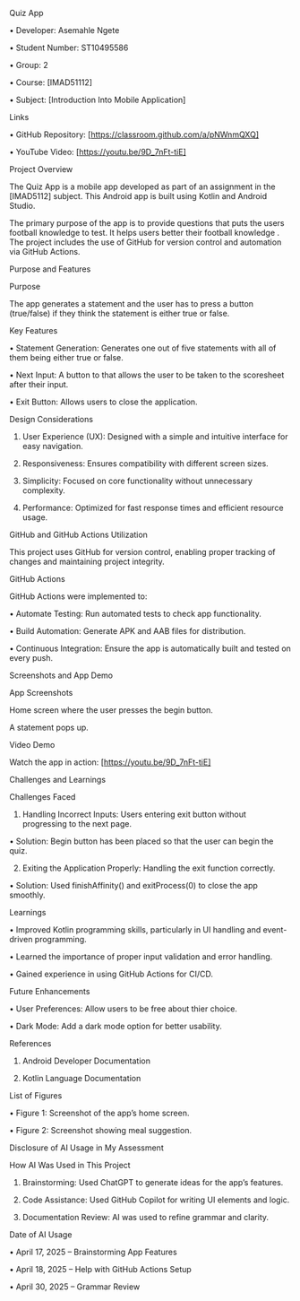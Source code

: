 Quiz App 

• Developer: Asemahle Ngete 

• Student Number: ST10495586 

• Group: 2 

• Course: [IMAD51112] 

• Subject: [Introduction Into Mobile Application] 

 

Links 

• GitHub Repository: [https://classroom.github.com/a/pNWnmQXQ] 

• YouTube Video: [https://youtu.be/9D_7nFt-tiE] 

 

Project Overview 

 

The Quiz App is a mobile app developed as part of an assignment in the [IMAD5112] subject. This Android app is built using Kotlin and Android Studio. 

 

The primary purpose of the app is to provide questions that puts the users football knowledge to test. It helps users better their football knowledge . The project includes the use of GitHub for version control and automation via GitHub Actions. 

 

Purpose and Features 

 

Purpose 

 

The app generates a statement and the user has to press a button (true/false) if they think the statement is either true or false. 

 

Key Features 

• Statement Generation: Generates one out of five statements with all of them being either true or false. 

• Next Input: A button to that allows the user to be taken to the scoresheet after their input. 

• Exit Button: Allows users to close the application. 

 


Design Considerations 

1. User Experience (UX): Designed with a simple and intuitive interface for easy navigation. 

2. Responsiveness: Ensures compatibility with different screen sizes. 

3. Simplicity: Focused on core functionality without unnecessary complexity. 

4. Performance: Optimized for fast response times and efficient resource usage. 

 

GitHub and GitHub Actions Utilization 

 

This project uses GitHub for version control, enabling proper tracking of changes and maintaining project integrity. 

 

GitHub Actions 

 

GitHub Actions were implemented to: 

• Automate Testing: Run automated tests to check app functionality. 

• Build Automation: Generate APK and AAB files for distribution. 

• Continuous Integration: Ensure the app is automatically built and tested on every push. 

 

Screenshots and App Demo 

 

App Screenshots 

Home screen where the user presses the begin button. 

A statement pops up. 

 

Video Demo 

 

Watch the app in action: [https://youtu.be/9D_7nFt-tiE] 

 

Challenges and Learnings 

 

Challenges Faced 

1. Handling Incorrect Inputs: Users entering exit button without progressing to the next page. 

• Solution: Begin button has been placed so that the user can begin the quiz. 

2. Exiting the Application Properly: Handling the exit function correctly. 

• Solution: Used finishAffinity() and exitProcess(0) to close the app smoothly. 

 

Learnings 

• Improved Kotlin programming skills, particularly in UI handling and event-driven programming. 

• Learned the importance of proper input validation and error handling. 

• Gained experience in using GitHub Actions for CI/CD. 

 

Future Enhancements 

• User Preferences: Allow users to be free about thier choice. 

• Dark Mode: Add a dark mode option for better usability. 

 

References 

1. Android Developer Documentation 

2. Kotlin Language Documentation 

 

List of Figures 

• Figure 1: Screenshot of the app’s home screen. 

• Figure 2: Screenshot showing meal suggestion. 

 

Disclosure of AI Usage in My Assessment 

 

How AI Was Used in This Project 

1. Brainstorming: Used ChatGPT to generate ideas for the app’s features. 

2. Code Assistance: Used GitHub Copilot for writing UI elements and logic. 

3. Documentation Review: AI was used to refine grammar and clarity. 

 

Date of AI Usage 

• April 17, 2025 – Brainstorming App Features 

• April 18, 2025 – Help with GitHub Actions Setup 

• April 30, 2025 – Grammar Review 

